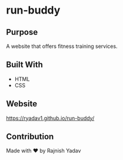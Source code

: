# run-buddy
## Purpose
A website that offers fitness training services.

## Built With
* HTML
* CSS

## Website
https://ryadav1.github.io/run-buddy/

## Contribution
Made with ❤️ by Rajnish Yadav
